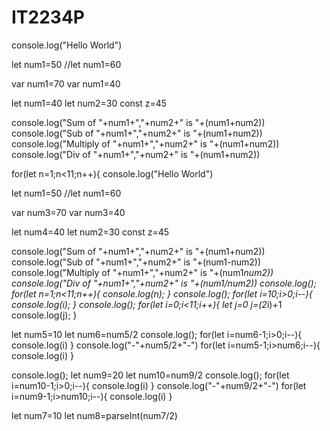 # IT2234P

console.log("Hello World")

let num1=50
//let num1=60

var num1=70
var num1=40

let num1=40
let num2=30
const z=45

console.log("Sum of "+num1+","+num2+" is "+(num1+num2))
console.log("Sub of "+num1+","+num2+" is "+(num1+num2))
console.log("Multiply of "+num1+","+num2+" is "+(num1+num2))
console.log("Div of "+num1+","+num2+" is "+(num1+num2))

for(let n=1;n<11;n++){
console.log("Hello World")

let num1=50
//let num1=60

var num3=70
var num3=40

let num4=40
let num2=30
const z=45

console.log("Sum of "+num1+","+num2+" is "+(num1+num2))
console.log("Sub of "+num1+","+num2+" is "+(num1-num2))
console.log("Multiply of "+num1+","+num2+" is "+(num1*num2))
console.log("Div of "+num1+","+num2+" is "+(num1/num2))
console.log();
for(let n=1;n<11;n++){
 console.log(n);
}
console.log();
for(let i=10;i>0;i--){
  console.log(i);
}
console.log();
for(let i=0;i<11;i++){
 let j=0
 j=(2*i)+1
 console.log(j);
}

let num5=10
let num6=num5/2
console.log();
for(let i=num6-1;i>0;i--){
  console.log(i)
}
console.log("-"+num5/2+"-")
for(let i=num5-1;i>num6;i--){
 console.log(i)
}

console.log();
let num9=20
let num10=num9/2
console.log();
for(let i=num10-1;i>0;i--){
  console.log(i)
}
console.log("-"+num9/2+"-")
for(let i=num9-1;i>num10;i--){
 console.log(i)
}

let num7=10
let num8=parseInt(num7/2)